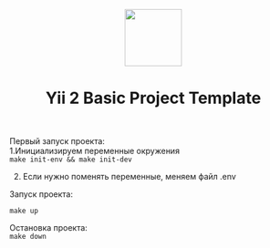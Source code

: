 <p align="center">
    <a href="https://github.com/yiisoft" target="_blank">
        <img src="https://avatars0.githubusercontent.com/u/993323" height="100px">
    </a>
    <h1 align="center">Yii 2 Basic Project Template</h1>
    <br>
</p>

Первый запуск проекта: <br>
1.Инициализируем переменные окружения <br>
```make init-env && make init-dev```

2. Если нужно поменять переменные, меняем файл .env


Запуск проекта: <br>

```make up```

Остановка проекта:<br>
```make down```